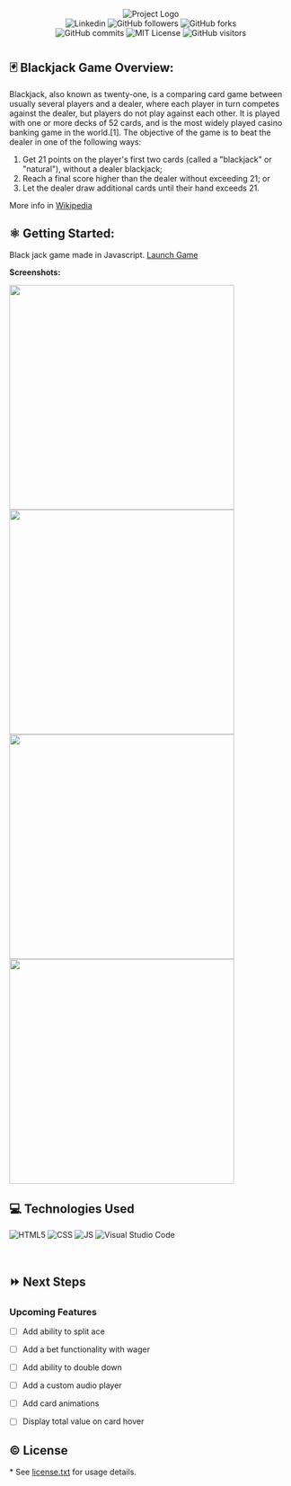 <p align="center">
<img alt="Project Logo" src="https://i.ibb.co/7XzBkRM/bk-logo.png">
<br>
<a href= "https://www.linkedin.com/in/ronaldportalatinjr/"></a><img alt="Linkedin" src="https://img.shields.io/badge/-in/RonaldPortalatinJr-blue?style=flat&logo=Linkedin&logoColor=white"></a>
<img alt="GitHub followers" src="https://img.shields.io/github/followers/coltonsaywhatt?style=social">
<img alt="GitHub forks" src="https://img.shields.io/github/forks/coltonsaywhatt/GA-Blackjack-Project?style=social">
<br>
<img alt="GitHub commits" src="https://img.shields.io/github/last-commit/coltonsaywhatt/GA-Blackjack-Project">
<img alt="MIT License" src="https://img.shields.io/github/license/coltonsaywhatt/GA-Blackjack-Project">
<img alt="GitHub visitors" src="https://visitor-badge.glitch.me/badge?page_id=coltonsaywhatt.coltonsaywhatt">
</p>

#

## :black_joker: Blackjack Game Overview:

Blackjack, also known as twenty-one, is a comparing card game between usually several players and a dealer, where each player in turn competes against the dealer, but players do not play against each other. It is played with one or more decks of 52 cards, and is the most widely played casino banking game in the world.[1]. The objective of the game is to beat the dealer in one of the following ways:

   1. Get 21 points on the player's first two cards (called a "blackjack" or "natural"), without a dealer blackjack;
   2. Reach a final score higher than the dealer without exceeding 21; or
   3. Let the dealer draw additional cards until their hand exceeds 21.

More info in [Wikipedia](https://en.wikipedia.org/wiki/Blackjack)

## :atom_symbol: Getting Started: 
Black jack game made in Javascript. 
[Launch Game](https://coltonsaywhatt.github.io/GA-Blackjack-Project/) 

**Screenshots:**

<img src= "https://i.ibb.co/ys54qVF/deal.jpg" height="400px" width="400px" /> <img src= "https://i.ibb.co/P5ZCwy8/win.jpg" height="400px" width="400px" />
<img src= "https://i.ibb.co/rHypJSP/bust.jpg" height="400px" width="400px" /> <img src= "https://i.ibb.co/m833xWJ/push.jpg" height="400px" width="400px" />

## :computer: Technologies Used
<img alt="HTML5" src="https://img.shields.io/badge/Code-HTML5-informational?style=flat&logo=HTML5&color=E34F26"> <img alt="CSS" src="https://img.shields.io/badge/Code-CSS3-blue?style=flat&logo=css3&logoColor=blue"> <img alt="JS" src="https://img.shields.io/badge/Code-JavaScript-informational?style=flat&logo=JavaScript&color=F7DF1E"> <img alt="Visual Studio Code" src="https://img.shields.io/badge/VSCode-informational?style=flat&logo=VisualStudioCode&color=blue">

<br>

## :fast_forward: Next Steps   

### Upcoming Features

- [ ] Add ability to split ace

- [ ] Add a bet functionality with wager   

- [ ] Add ability to double down

- [ ] Add a custom audio player

- [ ] Add card animations

- [ ] Display total value on card hover


## :copyright: License

\* See [license.txt](https://github.com/coltonsaywhatt/GA-Blackjack-Project/blob/main/LICENSE.text) for usage details.